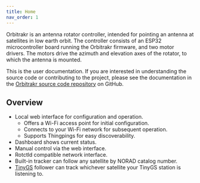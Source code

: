 ```yaml
---
title: Home
nav_order: 1
---
```


Orbitrakr is an antenna rotator controller, intended for pointing an antenna at satellites in low earth orbit. The controller consists of an ESP32 microcontroller board running the Orbitrakr firmware, and two motor drivers. The motors drive the azimuth and elevation axes of the rotator, to which the antenna is mounted.

This is the user documentation. If you are interested in understanding the source code or contributing to the project, please see the documentation in the [Orbitrakr source code repository](https://github.com/mdkendall/Orbitrakr) on GitHub.

## Overview

- Local web interface for configuration and operation.
    - Offers a Wi-Fi access point for initial configuration.
    - Connects to your Wi-Fi network for subsequent operation.
    - Supports Thingpings for easy discoverability.
- Dashboard shows current status.
- Manual control via the web interface.
- Rotctld compatible network interface.
- Built-in tracker can follow any satellite by NORAD catalog number.
- [TinyGS](https://tinygs.com/) follower can track whichever satellite your TinyGS station is listening to.


